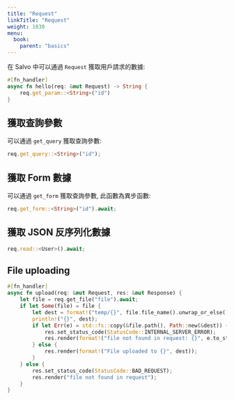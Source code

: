 ```yaml
---
title: "Request"
linkTitle: "Request"
weight: 1030
menu:
  book:
    parent: "basics"
---
```


在 Salvo 中可以通過 ```Request``` 獲取用戶請求的數據:

```rust
#[fn_handler]
async fn hello(req: &mut Request) -> String {
    req.get_param::<String>("id")
}
```

## 獲取查詢參數

可以通過 ```get_query``` 獲取查詢參數:

```rust
req.get_query::<String>("id");
```

## 獲取 Form 數據

可以通過 ```get_form``` 獲取查詢參數, 此函數為異步函數:

```rust
req.get_form::<String>("id").await;
```


## 獲取 JSON 反序列化數據

```rust
req.read::<User>().await;
```

## File uploading

```rust
#[fn_handler]
async fn upload(req: &mut Request, res: &mut Response) {
    let file = req.get_file("file").await;
    if let Some(file) = file {
        let dest = format!("temp/{}", file.file_name().unwrap_or_else(|| "file".into()));
        println!("{}", dest);
        if let Err(e) = std::fs::copy(&file.path(), Path::new(&dest)) {
            res.set_status_code(StatusCode::INTERNAL_SERVER_ERROR);
            res.render(format!("file not found in request: {}", e.to_string()));
        } else {
            res.render(format!("File uploaded to {}", dest));
        }
    } else {
        res.set_status_code(StatusCode::BAD_REQUEST);
        res.render("file not found in request");
    }
}
```